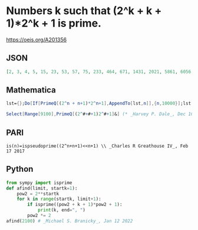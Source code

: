 # Numbers k such that \(2^k \+ k \+ 1\)\*2^k \+ 1 is prime\.
https://oeis.org/A201356
## JSON
```JSON
[2, 3, 4, 5, 15, 23, 53, 57, 75, 233, 464, 671, 1431, 2021, 5861, 6056, 9063, 14801, 22682, 74055]
```
## Mathematica
```Mathematica
lst={};Do[If[PrimeQ[(2^n + n+1)*2^n+1],AppendTo[lst,n]],{n,10000}];lst
```
```Mathematica
Select[Range[9100],PrimeQ[(2^#+#+1)2^#+1]&] (* _Harvey P. Dale_, Dec 10 2011 *)
```
## PARI
```PARI
is(n)=ispseudoprime((2^n+n+1)<<n+1) \\ _Charles R Greathouse IV_, Feb 17 2017
```
## Python
```Python
from sympy import isprime
def afind(limit, startk=1):
    pow2 = 2**startk
    for k in range(startk, limit+1):
        if isprime((pow2 + k + 1)*pow2 + 1):
            print(k, end=", ")
        pow2 *= 2
afind(2100) # _Michael S. Branicky_, Jan 12 2022
```
